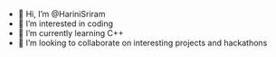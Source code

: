 - 👋 Hi, I’m @HariniSriram
- 👀 I’m interested in coding
- 🌱 I’m currently learning C++
- 💞️ I’m looking to collaborate on interesting projects and hackathons


<!---
HariniSriram/HariniSriram is a ✨ special ✨ repository because its `README.md` (this file) appears on your GitHub profile.
You can click the Preview link to take a look at your changes.
--->

